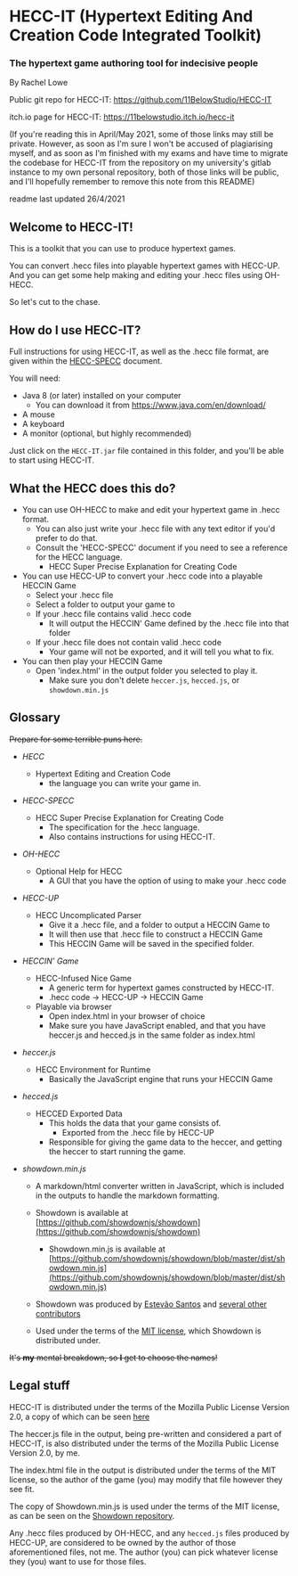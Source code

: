 # **HECC-IT (Hypertext Editing And Creation Code Integrated Toolkit)**

### The hypertext game authoring tool for indecisive people

By Rachel Lowe

Public git repo for HECC-IT: https://github.com/11BelowStudio/HECC-IT

itch.io page for HECC-IT: https://11belowstudio.itch.io/hecc-it

(If you're reading this in April/May 2021, some of those links may still be private.
However, as soon as I'm sure I won't be accused of plagiarising myself, and as soon
as I'm finished with my exams and have time to migrate the codebase for HECC-IT from
the repository on my university's gitlab instance to my own personal repository,
both of those links will be public, and I'll hopefully remember to remove this note
from this README)

readme last updated 26/4/2021

## Welcome to HECC-IT!

This is a toolkit that you can use to produce hypertext games.

You can convert .hecc files into playable hypertext games with HECC-UP.
And you can get some help making and editing your .hecc files using OH-HECC.

So let's cut to the chase.


## How do I use HECC-IT?


Full instructions for using HECC-IT, as well as the .hecc file format, are given within
the [HECC-SPECC](./HECC-SPECC.md)
document.

You will need:
* Java 8 (or later) installed on your computer
    * You can download it from https://www.java.com/en/download/
* A mouse
* A keyboard
* A monitor (optional, but highly recommended)

Just click on the `HECC-IT.jar` file contained in this folder, and you'll be able to start
using HECC-IT.


## What the HECC does this do?

* You can use OH-HECC to make and edit your hypertext game in .hecc format.
    * You can also just write your .hecc file with any text editor if you'd prefer to do that.
    * Consult the 'HECC-SPECC' document if you need to see a reference for the HECC language.
        * HECC Super Precise Explanation for Creating Code
* You can use HECC-UP to convert your .hecc code into a playable HECCIN Game
    * Select your .hecc file
    * Select a folder to output your game to
    * If your .hecc file contains valid .hecc code
        * It will output the HECCIN' Game defined by the .hecc file into that folder
    * If your .hecc file does not contain valid .hecc code
        * Your game will not be exported, and it will tell you what to fix.
* You can then play your HECCIN Game
    * Open 'index.html' in the output folder you selected to play it.
        * Make sure you don't delete `heccer.js`, `hecced.js`, or `showdown.min.js`
        

## Glossary

~~Prepare for some terrible puns here.~~

* *HECC*
    * Hypertext Editing and Creation Code
        * the language you can write your game in.
* *HECC-SPECC*
    * HECC Super Precise Explanation for Creating Code
        * The specification for the .hecc language.
        * Also contains instructions for using HECC-IT.
* *OH-HECC*
    * Optional Help for HECC
        * A GUI that you have the option of using to make your .hecc code
* *HECC-UP*
    * HECC Uncomplicated Parser
        * Give it a .hecc file, and a folder to output a HECCIN Game to
        * It will then use that .hecc file to construct a HECCIN Game
        * This HECCIN Game will be saved in the specified folder.
* *HECCIN' Game*
    * HECC-Infused Nice Game
        * A generic term for hypertext games constructed by HECC-IT.
        * .hecc code -> HECC-UP -> HECCIN Game
    * Playable via browser
        * Open index.html in your browser of choice
        * Make sure you have JavaScript enabled, and that you have heccer.js and hecced.js in the same folder as index.html
* *heccer.js*
    * HECC Environment for Runtime
        * Basically the JavaScript engine that runs your HECCIN Game
* *hecced.js*
    * HECCED Exported Data
        * This holds the data that your game consists of.
            * Exported from the .hecc file by HECC-UP
        * Responsible for giving the game data to the heccer, and getting the heccer to start running the game.
    
* *showdown.min.js*
    * A markdown/html converter written in JavaScript, which is included in the outputs to handle
      the markdown formatting.

    * Showdown is available at [https://github.com/showdownjs/showdown](https://github.com/showdownjs/showdown)
      * Showdown.min.js is available at [https://github.com/showdownjs/showdown/blob/master/dist/showdown.min.js](https://github.com/showdownjs/showdown/blob/master/dist/showdown.min.js)
    * Showdown was produced by [Estevão Santos](https://github.com/tivie) and [several other contributors](https://github.com/showdownjs/showdown/blob/master/CREDITS.md)
    * Used under the terms of the [MIT license](https://github.com/showdownjs/showdown/blob/master/LICENSE), which Showdown is distributed under.

~~It's **my** mental breakdown, so **I** get to choose the names!~~

## Legal stuff

HECC-IT is distributed under the terms of the Mozilla Public License Version 2.0,
a copy of which can be seen [here](./LICENSE.md)

The heccer.js file in the output, being pre-written and considered a part of HECC-IT,
is also distributed under the terms of the Mozilla Public License Version 2.0, by me.

The index.html file in the output is distributed under the terms of the MIT license,
so the author of the game (you) may modify that file however they see fit.

The copy of Showdown.min.js is used under the terms of the MIT license, as can be seen on the
[Showdown repository](/https://github.com/showdownjs/showdown/blob/master/LICENSE).

Any .hecc files produced by OH-HECC, and any `hecced.js` files produced by HECC-UP, are
considered to be owned by the author of those aforementioned files, not me.
The author (you) can pick whatever license they (you) want to use for those files.
